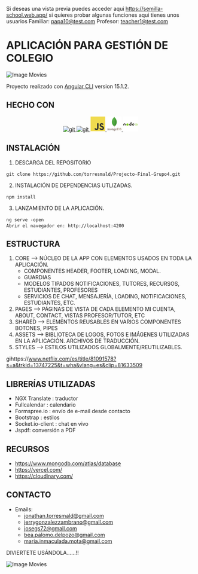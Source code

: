Si deseas una vista previa puedes acceder aqui https://semilla-school.web.app/ 
si quieres probar algunas funciones aqui tienes unos usuarios
Familiar:
papa10@test.com
Profesor:
teacher1@test.com


# APLICACIÓN PARA GESTIÓN DE COLEGIO

![Image Movies](https://www.gifsanimados.org/data/media/276/escuela-y-colegio-imagen-animada-0043.gif)

Proyecto realizado con [Angular CLI](https://github.com/angular/angular-cli) version 15.1.2.

## HECHO CON

<p align="center"> 
      <a href="https://git-scm.com/" target="_blank"> <img src="https://www.vectorlogo.zone/logos/git-scm/git-scm-icon.svg" alt="git" width="40" height="40"/> </a> 
       <a href="https://angular.io/" target="_blank"> <img src="https://www.vectorlogo.zone/logos/angular/angular-ar21.svg" alt="git" width="40" height="40"/> </a> 
    <a href="https://developer.mozilla.org/en-US/docs/Web/JavaScript" target="_blank"> <img src="https://raw.githubusercontent.com/devicons/devicon/master/icons/javascript/javascript-original.svg" alt="javascript" width="40" height="40"/> </a> 
    <a href="https://www.mongodb.com/" target="_blank"> <img src="https://raw.githubusercontent.com/devicons/devicon/master/icons/mongodb/mongodb-original-wordmark.svg" alt="mongodb" width="40" height="40"/> </a> 
    <a href="https://nodejs.org" target="_blank"> <img src="https://raw.githubusercontent.com/devicons/devicon/master/icons/nodejs/nodejs-original-wordmark.svg" alt="nodejs" width="40" height="40"/> </a> 
</p>

## INSTALACIÓN

1. DESCARGA DEL REPOSITORIO

```
git clone https://github.com/torresmald/Projecto-Final-Grupo4.git
```

2. INSTALACIÓN DE DEPENDENCIAS UTLIZADAS.

```
npm install
```

3. LANZAMIENTO DE LA APLICACIÓN.

```
ng serve -open
Abrir el navegador en: http://localhost:4200
```

## ESTRUCTURA

1. CORE --> NÚCLEO DE LA APP CON ELEMENTOS USADOS EN TODA LA APLICACIÓN.
   - COMPONENTES HEADER, FOOTER, LOADING, MODAL.
   - GUARDIAS
   - MODELOS TIPADOS NOTIFICACIONES, TUTORES, RECURSOS, ESTUDIANTES, PROFESORES
   - SERVICIOS DE CHAT, MENSAJERÍA, LOADING, NOTIFICACIONES, ESTUDIANTES, ETC. 
2. PAGES --> PÁGINAS DE VISTA DE CADA ELEMENTO
   MI CUENTA, ABOUT, CONTACT, VISTAS PROFESOR/TUTOR, ETC
3. SHARED --> ELEMENTOS REUSABLES EN VARIOS COMPONENTES
   BOTONES, PIPES
4. ASSETS --> BIBLIOTECA DE LOGOS, FOTOS E IMÁGENES UTILIZADAS EN LA APLICACIÓN. ARCHIVOS DE TRADUCCIÓN.
5. STYLES --> ESTILOS UTILIZADOS GLOBALMENTE/REUTILIZABLES.


gihttps://www.netflix.com/es/title/81091578?s=a&trkid=13747225&t=wha&vlang=es&clip=81633509

## LIBRERÍAS UTILIZADAS

- NGX Translate : traductor
- Fullcalendar : calendario
- Formspree.io : envío de e-mail desde contacto
- Bootstrap : estilos
- Socket.io-client : chat en vivo
- Jspdf: conversión a PDF

## RECURSOS

- https://www.mongodb.com/atlas/database
- https://vercel.com/
- https://cloudinary.com/

## CONTACTO

- Emails: 
    - jonathan.torresmald@gmail.com
    - jerrygonzalezzambrano@gmail.com
    - josegs72@gmail.com
    - bea.palomo.delpozo@gmail.com
    - maria.inmaculada.mota@gmail.com

DIVIERTETE USÁNDOLA......!!

![Image Movies](https://media3.giphy.com/media/R6ZNan8ZHchva/giphy.gif)
